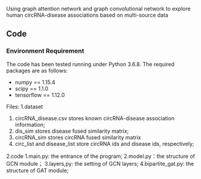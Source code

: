 Using graph attention network and graph convolutional network to explore human circRNA-disease associations based on multi-source data


## Code
### Environment Requirement
The code has been tested running under Python 3.6.8. The required packages are as follows:
- numpy == 1.15.4
- scipy == 1.1.0
- tensorflow == 1.12.0

Files: 
1.dataset
 1. circRNA_disease.csv stores known circRNA-disease association information;
 2. dis_sim stores disease fused similarity matrix;
 3. circRNA_sim stores circRNA fused similarity matrix
 4. circ_list and disease_list store circRNA ids and disease ids, respectively;
 
 
2.code
 1.main.py: the entrance of the program;
 2.model.py：the structure of GCN module；
 3.layers,py: the setting of GCN layers;
 4.bipartite_gat.py: the structure of GAT module;

